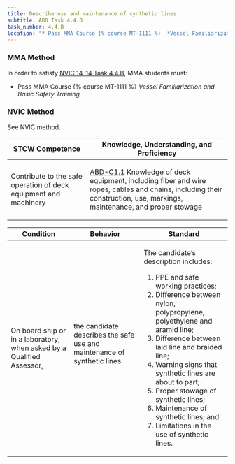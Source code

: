 ```yaml
---
title: Describe use and maintenance of synthetic lines
subtitle: ABD Task 4.4.B 
task_number: 4.4.B
location: "* Pass MMA Course {% course MT-1111 %}  *Vessel Familiarization and Basic Safety Training*" 
---
```



### MMA Method

In order to satisfy  [NVIC 14-14  Task  4.4.B]({{site.baseurl}}/assets/images/nvic-14-14.pdf), MMA students must:

* Pass MMA Course {% course MT-1111 %}  *Vessel Familiarization and Basic Safety Training*


### NVIC Method

<a onclick="togglevisibility('nvic_methods')" >See NVIC method.</a>

<div id='nvic_methods' class='hide'>

<table>
<thead>
<tr>
<th class='forty'> STCW Competence </th>
<th class='sixty'> Knowledge, Understanding, and Proficiency </th>
</tr>
</thead>




<tbody>
<tr><td markdown='1'>

Contribute to the safe operation of deck equipment and machinery

</td><td markdown='1'>

[ABD-C1.1](../../tables/25.html#ABD-C1.1) Knowledge of deck equipment, including fiber and wire ropes, cables and chains, including their construction, use, markings, maintenance, and proper stowage

</td></tr>


</tbody>
</table>


<table>
<thead>
<tr><th class='twenty'>  Condition </th><th class='twenty'> Behavior </th><th  class='sixty'>Standard </th></tr>
</thead>
<tbody >



<tr><td markdown='1'>

On board ship or in a laboratory, when asked by a Qualified Assessor,

</td><td markdown='1'>

the candidate describes the safe use and maintenance of synthetic lines.

<br>

<div class="tooltip">
<span class="tooltiptext">
</span>
</div>


</td><td markdown='1'>

The candidate’s description includes:

1. PPE and safe working practices;
2. Difference between nylon, polypropylene, polyethylene and aramid line;
3. Difference between laid line and braided line;
4. Warning signs that synthetic lines are about to part;
5. Proper stowage of synthetic lines;
6. Maintenance of synthetic lines; and
7. Limitations in the use of synthetic lines. 

</td></tr>
</tbody>
</table>
</div>

